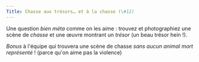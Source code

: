 ```yaml
---
Title: Chasse aux trésors… et à la chasse (\#12)
---
```


Une question *bien méta* comme on les aime : trouvez et photographiez une scène de *chasse* et une œuvre montrant un *trésor* (un beau trésor hein !).

*Bonus* à l'équipe qui trouvera une scène de chasse *sans aucun animal mort représenté* ! (parce qu'on aime pas la violence)

